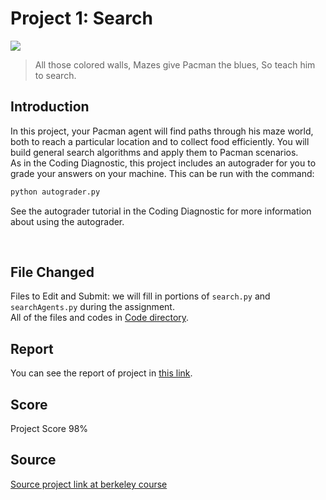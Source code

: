 # Project 1: Search

![](https://inst.eecs.berkeley.edu/~cs188/sp20/assets/images/maze.png)<br>
> All those colored walls, Mazes give Pacman the blues, So teach him to search.

## Introduction
<p>In this project, your Pacman agent will find paths through his maze world, both to reach a particular location and to collect food efficiently. You will build general search algorithms and apply them to Pacman scenarios.
<br>
As in the Coding Diagnostic, this project includes an autograder for you to grade your answers on your machine. This can be run with the command: <br>

```bash
python autograder.py
```

See the autograder tutorial in the Coding Diagnostic for more information about using the autograder. <br>
</p>
<br>

## File Changed
Files to Edit and Submit: we will fill in portions of ``search.py`` and ``searchAgents.py`` during the assignment. <br>
All of the files and codes in [Code directory](https://github.com/hajrezvan/Pacman-project/tree/master/P1/Code).

## Report
You can see the report of project in [this link](https://github.com/hajrezvan/Pacman-project/blob/master/P1/Report/AI%20-%20P1.pdf).

## Score
Project Score 98%

## Source
[Source project link at berkeley course](https://inst.eecs.berkeley.edu/~cs188/su21/project1/)
